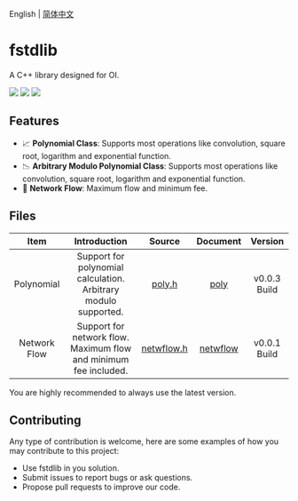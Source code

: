English | [简体中文]()

# fstdlib
A C++ library designed for OI.

![](https://img.shields.io/badge/license-GPL-blue?style=flat-square) ![](https://img.shields.io/badge/C++-100.0%25-green?style=flat-square) ![](https://img.shields.io/badge/requirements-C++98%20or%20newer-brightgreen)

## Features

- 📈 **Polynomial Class**: Supports most operations like convolution, square root, logarithm and exponential function.
- 📉 **Arbitrary Modulo Polynomial Class**: Supports most operations like convolution, square root, logarithm and exponential function.
- 🌊 **Network Flow**: Maximum flow and minimum fee.

## Files

|Item|Introduction|Source|Document|Version|
|:-:|:-:|:-:|:-:|:-:|
|Polynomial|Support for polynomial calculation. Arbitrary modulo supported.|[poly.h](https://raw.githubusercontent.com/FNatsuka/fstdlib/poly/source/poly.h)|[poly](https://github.com/FNatsuka/fstdlib/blob/master/doc/poly.md)|v0.0.3 Build|
|Network Flow|Support for network flow. Maximum flow and minimum fee included.|[netwflow.h]()|[netwflow]()|v0.0.1 Build|

You are highly recommended to always use the latest version.

## Contributing 

Any type of contribution is welcome, here are some examples of how you may contribute to this project:

- Use fstdlib in you solution.
- Submit issues to report bugs or ask questions.
- Propose pull requests to improve our code.
